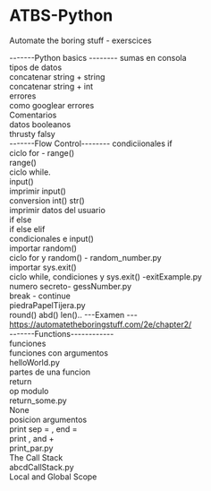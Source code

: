 # ATBS-Python
Automate the boring stuff - exerscices

-------Python basics --------
sumas en consola  
tipos de datos  
concatenar string + string  
concatenar string +  int  
errores  
como googlear errores  
Comentarios  
datos booleanos  
thrusty falsy  
-------Flow Control--------
condiciionales if  
ciclo for - range()  
range()  
ciclo while.  
input()  
imprimir input()   
conversion int() str()  
imprimir datos del usuario  
if else  
if else elif  
condicionales e input()  
importar random()  
ciclo for y random() - random_number.py   
importar sys.exit()  
ciclo while, condiciones y sys.exit() -exitExample.py  
numero secreto- gessNumber.py  
break - continue  
piedraPapelTijera.py  
round() abd() len()..
---Examen --- https://automatetheboringstuff.com/2e/chapter2/  
-------Functions------------  
funciones  
funciones con argumentos  
helloWorld.py  
partes de una funcion  
return  
op modulo  
return_some.py  
None  
posicion argumentos  
print sep = ,  end =  
print , and +  
print_par.py  
The Call Stack  
abcdCallStack.py  
Local and Global Scope  








